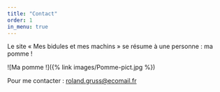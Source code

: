 ```yaml
---
title: "Contact"
order: 1
in_menu: true
---
```

Le site « Mes bidules et mes machins » se résume à une personne : ma pomme !

![Ma pomme !]({% link images/Pomme-pict.jpg %})

Pour me contacter : [roland.gruss@ecomail.fr](mailto:roland.gruss@ecomail.fr) 